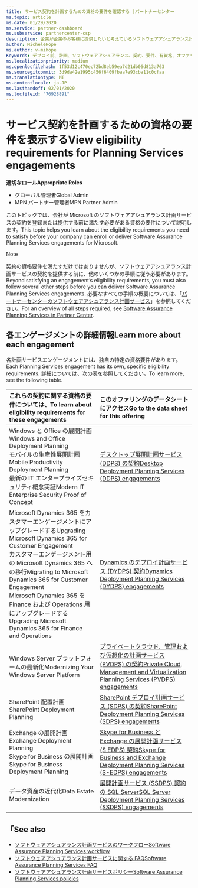 ```yaml
---
title: サービス契約を計画するための資格の要件を確認する |パートナーセンター
ms.topic: article
ms.date: 01/29/2020
ms.service: partner-dashboard
ms.subservice: partnercenter-csp
description: 企業が企業のお客様に提供したいと考えているソフトウェアアシュアランス計画サービスの各契約の資格要件について説明します。
author: MicheleHope
ms.author: v-mihope
Keywords: デプロイ前、計画、ソフトウェアアシュアランス、契約、要件、有資格、オファリング
ms.localizationpriority: medium
ms.openlocfilehash: 1f53d12c470ec72bd8eb59ea7d21db06d813a763
ms.sourcegitcommit: 3d9da42e1995c456f6409fbaa7e93cba11c0cfaa
ms.translationtype: MT
ms.contentlocale: ja-JP
ms.lasthandoff: 02/01/2020
ms.locfileid: "76928891"
---
```

# <a name="view-eligibility-requirements-for-planning-services-engagements"></a><span data-ttu-id="771c2-104">サービス契約を計画するための資格の要件を表示する</span><span class="sxs-lookup"><span data-stu-id="771c2-104">View eligibility requirements for Planning Services engagements</span></span>

<span data-ttu-id="771c2-105">**適切なロール**</span><span class="sxs-lookup"><span data-stu-id="771c2-105">**Appropriate Roles**</span></span>

- <span data-ttu-id="771c2-106">グローバル管理者</span><span class="sxs-lookup"><span data-stu-id="771c2-106">Global Admin</span></span>
- <span data-ttu-id="771c2-107">MPN パートナー管理者</span><span class="sxs-lookup"><span data-stu-id="771c2-107">MPN Partner Admin</span></span>

<span data-ttu-id="771c2-108">このトピックでは、会社が Microsoft のソフトウェアアシュアランス計画サービスの契約を登録または提供する前に満たす必要がある資格の要件について説明します。</span><span class="sxs-lookup"><span data-stu-id="771c2-108">This topic helps you learn about the eligibility requirements you need to satisfy before your company can enroll or deliver Software Assurance Planning Services engagements for Microsoft.</span></span>

>[!NOTE]
> <span data-ttu-id="771c2-109">契約の資格要件を満たすだけではありませんが、ソフトウェアアシュアランス計画サービスの契約を提供する前に、他のいくつかの手順に従う必要があります。</span><span class="sxs-lookup"><span data-stu-id="771c2-109">Beyond satisfying an engagement’s eligibility requirements, you must also follow several other steps before you can deliver Software Assurance Planning Services engagements.</span></span> <span data-ttu-id="771c2-110">必要なすべての手順の概要については、「[パートナーセンターのソフトウェアアシュアランス計画サービス](software-assurance-dps.md)」を参照してください。</span><span class="sxs-lookup"><span data-stu-id="771c2-110">For an overview of all steps required, see [Software Assurance Planning Services in Partner Center](software-assurance-dps.md).</span></span>

## <a name="learn-more-about-each-engagement"></a><span data-ttu-id="771c2-111">各エンゲージメントの詳細情報</span><span class="sxs-lookup"><span data-stu-id="771c2-111">Learn more about each engagement</span></span>

<span data-ttu-id="771c2-112">各計画サービスエンゲージメントには、独自の特定の資格要件があります。</span><span class="sxs-lookup"><span data-stu-id="771c2-112">Each Planning Services engagement has its own, specific eligibility requirements.</span></span> <span data-ttu-id="771c2-113">詳細については、次の表を参照してください。</span><span class="sxs-lookup"><span data-stu-id="771c2-113">To learn more, see the following table.</span></span>

|<span data-ttu-id="771c2-114">**これらの契約に関する資格の要件については、**</span><span class="sxs-lookup"><span data-stu-id="771c2-114">**To learn about eligibility requirements for these engagements**</span></span>   |<span data-ttu-id="771c2-115">**このオファリングのデータシートにアクセス**</span><span class="sxs-lookup"><span data-stu-id="771c2-115">**Go to the data sheet for this offering**</span></span>  |
|:------------------------------------|:------------------|
| <span data-ttu-id="771c2-116">Windows と Office の展開計画</span><span class="sxs-lookup"><span data-stu-id="771c2-116">Windows and Office Deployment Planning</span></span><br> <span data-ttu-id="771c2-117">モバイルの生産性展開計画</span><span class="sxs-lookup"><span data-stu-id="771c2-117">Mobile Productivity Deployment Planning</span></span><br> <span data-ttu-id="771c2-118">最新の IT エンタープライズセキュリティ概念実証</span><span class="sxs-lookup"><span data-stu-id="771c2-118">Modern IT Enterprise Security Proof of Concept</span></span></br>  | [<span data-ttu-id="771c2-119">デスクトップ展開計画サービス (DDPS) の契約</span><span class="sxs-lookup"><span data-stu-id="771c2-119">Desktop Deployment Planning Services (DDPS) engagements</span></span>](https://go.microsoft.com/fwlink/?linkid=2116072) |
| <span data-ttu-id="771c2-120">Microsoft Dynamics 365 をカスタマーエンゲージメントにアップグレードする</span><span class="sxs-lookup"><span data-stu-id="771c2-120">Upgrading Microsoft Dynamics 365 for Customer Engagement</span></span><br> <span data-ttu-id="771c2-121">カスタマーエンゲージメント用の Microsoft Dynamics 365 への移行</span><span class="sxs-lookup"><span data-stu-id="771c2-121">Migrating to Microsoft Dynamics 365 for Customer Engagement</span></span><br> <span data-ttu-id="771c2-122">Microsoft Dynamics 365 を Finance および Operations 用にアップグレードする</span><span class="sxs-lookup"><span data-stu-id="771c2-122">Upgrading Microsoft Dynamics 365 for Finance and Operations</span></span></br>  | [<span data-ttu-id="771c2-123">Dynamics のデプロイ計画サービス (DYDPS) 契約</span><span class="sxs-lookup"><span data-stu-id="771c2-123">Dynamics Deployment Planning Services (DYDPS) engagements</span></span>](https://go.microsoft.com/fwlink/?linkid=2116073)  |
| <span data-ttu-id="771c2-124">Windows Server プラットフォームの最新化</span><span class="sxs-lookup"><span data-stu-id="771c2-124">Modernizing Your Windows Server Platform</span></span> | [<span data-ttu-id="771c2-125">プライベートクラウド、管理および仮想化の計画サービス (PVDPS) の契約</span><span class="sxs-lookup"><span data-stu-id="771c2-125">Private Cloud, Management and Virtualization Planning Services (PVDPS) engagements</span></span>](https://go.microsoft.com/fwlink/?linkid=2115982) |
| <span data-ttu-id="771c2-126">SharePoint 配置計画</span><span class="sxs-lookup"><span data-stu-id="771c2-126">SharePoint Deployment Planning</span></span>   | [<span data-ttu-id="771c2-127">SharePoint デプロイ計画サービス (SDPS) の契約</span><span class="sxs-lookup"><span data-stu-id="771c2-127">SharePoint Deployment Planning Services (SDPS) engagements</span></span>](https://go.microsoft.com/fwlink/?linkid=2116074)  |
| <span data-ttu-id="771c2-128">Exchange の展開計画</span><span class="sxs-lookup"><span data-stu-id="771c2-128">Exchange Deployment Planning</span></span><br> <span data-ttu-id="771c2-129">Skype for Business の展開計画</span><span class="sxs-lookup"><span data-stu-id="771c2-129">Skype for Business Deployment Planning</span></span></br>  | [<span data-ttu-id="771c2-130">Skype for Business と Exchange の展開計画サービス (S EDPS) 契約</span><span class="sxs-lookup"><span data-stu-id="771c2-130">Skype for Business and Exchange Deployment Planning Services (S-EDPS) engagements</span></span>](https://go.microsoft.com/fwlink/?linkid=2116075)  |
| <span data-ttu-id="771c2-131">データ資産の近代化</span><span class="sxs-lookup"><span data-stu-id="771c2-131">Data Estate Modernization</span></span>  | [<span data-ttu-id="771c2-132">展開計画サービス (SSDPS) 契約の SQL Server</span><span class="sxs-lookup"><span data-stu-id="771c2-132">SQL Server Deployment Planning Services (SSDPS) engagements</span></span>](https://go.microsoft.com/fwlink/?linkid=2116076)  |

## <a name="see-also"></a><span data-ttu-id="771c2-133">「</span><span class="sxs-lookup"><span data-stu-id="771c2-133">See also</span></span>

- [<span data-ttu-id="771c2-134">ソフトウェアアシュアランス計画サービスのワークフロー</span><span class="sxs-lookup"><span data-stu-id="771c2-134">Software Assurance Planning Services workflow</span></span>](https://go.microsoft.com/fwlink/?linkid=2115983)
- [<span data-ttu-id="771c2-135">ソフトウェアアシュアランス計画サービスに関する FAQ</span><span class="sxs-lookup"><span data-stu-id="771c2-135">Software Assurance Planning Services FAQ</span></span>](https://go.microsoft.com/fwlink/?linkid=2116077)
- [<span data-ttu-id="771c2-136">ソフトウェアアシュアランス計画サービスポリシー</span><span class="sxs-lookup"><span data-stu-id="771c2-136">Software Assurance Planning Services policies</span></span>](https://go.microsoft.com/fwlink/?linkid=2115984)
